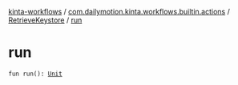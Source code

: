 [kinta-workflows](../../index.md) / [com.dailymotion.kinta.workflows.builtin.actions](../index.md) / [RetrieveKeystore](index.md) / [run](./run.md)

# run

`fun run(): `[`Unit`](https://kotlinlang.org/api/latest/jvm/stdlib/kotlin/-unit/index.html)